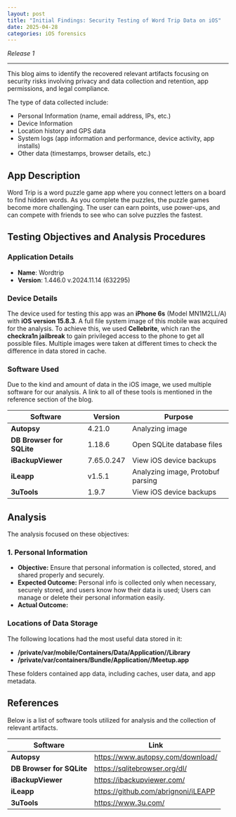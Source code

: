 ```yaml
---
layout: post
title: "Initial Findings: Security Testing of Word Trip Data on iOS"
date: 2025-04-28
categories: iOS forensics
---
```

*Release 1*

---
This blog aims to identify the recovered relevant artifacts focusing on security risks involving privacy and data collection and retention, app permissions, and legal compliance. 

The type of data collected include:
- Personal Information (name, email address, IPs, etc.)
- Device Information
- Location history and GPS data
- System logs (app information and performance, device activity, app installs)
- Other data (timestamps, browser details, etc.)


## App Description

Word Trip is a word puzzle game app where you connect letters on a board to find hidden words. As you complete the puzzles, the puzzle games become more challenging. The user can earn points, use power-ups, and can compete with friends to see who can solve puzzles the fastest.

## Testing Objectives and Analysis Procedures

### Application Details
- **Name**: Wordtrip
- **Version**: 1.446.0 v.2024.11.14 (632295)

### Device Details

The device used for testing this app was an **iPhone 6s** (Model MN1M2LL/A) with **iOS version 15.8.3**. A full file system image of this mobile was acquired for the analysis. To achieve this, we used **Cellebrite**, which ran the **checkra1n jailbreak** to gain privileged access to the phone to get all possible files. Multiple images were taken at different times to check the difference in data stored in cache.

### Software Used

Due to the kind and amount of data in the iOS image, we used multiple software for our analysis. A link to all of these tools is mentioned in the reference section of the blog.

| Software                  | Version    | Purpose                          |
|---------------------------|------------|----------------------------------|
| **Autopsy**                | 4.21.0     | Analyzing image                 |
| **DB Browser for SQLite**  | 1.18.6     | Open SQLite database files|
| **iBackupViewer**          | 7.65.0.247 | View iOS device backups    |
| **iLeapp**| v1.5.1    | Analyzing image, Protobuf parsing                  |
| **3uTools**           | 1.9.7      | View iOS device backups               |

## Analysis

The analysis focused on these objectives:

### 1. Personal Information
  - **Objective:** Ensure that personal information is collected, stored, and shared properly and securely. 
  - **Expected Outcome:** Personal info is collected only when necessary, securely stored, and users know how their data is used; Users can manage or delete their personal information easily.
  - **Actual Outcome:**


### Locations of Data Storage
The following locations had the most useful data stored in it:

- **/private/var/mobile/Containers/Data/Application/<App ID>/Library**
- **/private/var/containers/Bundle/Application/<App ID>/Meetup.app**

These folders contained app data, including caches, user data, and app metadata.

## References

Below is a list of software tools utilized for analysis and the collection of relevant artifacts.

| Software                  | Link    |
|---------------------------|------------|
| **Autopsy**                | https://www.autopsy.com/download/ |
| **DB Browser for SQLite**  | https://sqlitebrowser.org/dl/ |
| **iBackupViewer**          | https://ibackupviewer.com/           |
| **iLeapp**                 | https://github.com/abrignoni/iLEAPP |
| **3uTools**                | https://www.3u.com/|

